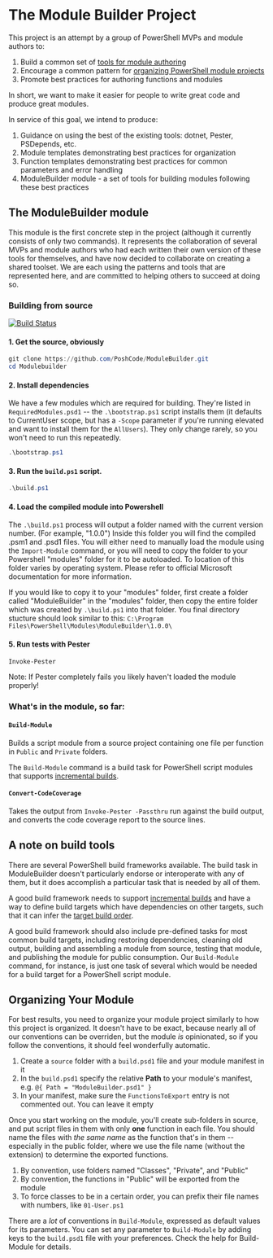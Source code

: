 # The Module Builder Project

This project is an attempt by a group of PowerShell MVPs and module authors to:

1. Build a common set of [tools for module authoring](#whats-in-the-module-so-far)
2. Encourage a common pattern for [organizing PowerShell module projects](#organizing-your-module)
3. Promote best practices for authoring functions and modules

In short, we want to make it easier for people to write great code and produce great modules.

In service of this goal, we intend to produce:

1. Guidance on using the best of the existing tools: dotnet, Pester, PSDepends, etc.
2. Module templates demonstrating best practices for organization
3. Function templates demonstrating best practices for common parameters and error handling
4. ModuleBuilder module - a set of tools for building modules following these best practices

## The ModuleBuilder module

This module is the first concrete step in the project (although it currently consists of only two commands). It represents the collaboration of several MVPs and module authors who had each written their own version of these tools for themselves, and have now decided to collaborate on creating a shared toolset. We are each using the patterns and tools that are represented here, and are committed to helping others to succeed at doing so.

### Building from source

[![Build Status](https://poshcode.visualstudio.com/ModuleBuilder/_apis/build/status/ModuleBuilder)](https://poshcode.visualstudio.com/ModuleBuilder/_build/latest?definitionId=1)

#### 1. Get the source, obviously

```powershell
git clone https://github.com/PoshCode/ModuleBuilder.git
cd Modulebuilder
```

#### 2. Install dependencies

We have a few modules which are required for building. They're listed in `RequiredModules.psd1` -- the `.\bootstrap.ps1` script installs them (it defaults to CurrentUser scope, but has a `-Scope` parameter if you're running elevated and want to install them for the `AllUsers`). They only change rarely, so you won't need to run this repeatedly.

```powershell
.\bootstrap.ps1
```

#### 3. Run the `build.ps1` script.

```powershell
.\build.ps1
```


#### 4. Load the compiled module into Powershell

The `.\build.ps1` process will output a folder named with the current version number.  (For example, "1.0.0")  Inside this folder you will find the compiled .psm1 and .psd1 files.  You will either need to manually load the module using the `Import-Module` command, or you will need to copy the folder to your Powershell "modules" folder for it to be autoloaded.  To location of this folder varies by operating system.  Please refer to official Microsoft documentation for more information.

If you would like to copy it to your "modules" folder, first create a folder called "ModuleBuilder" in the "modules" folder, then copy the entire folder which was created by `.\build.ps1` into that folder.  You final directory stucture should look similar to this: `C:\Program Files\PowerShell\Modules\ModuleBuilder\1.0.0\`


#### 5. Run tests with Pester

```powershell
Invoke-Pester
```
Note: If Pester completely fails you likely haven't loaded the module properly!



### What's in the module, so far:

#### `Build-Module`

Builds a script module from a source project containing one file per function in `Public` and `Private` folders.

The `Build-Module` command is a build task for PowerShell script modules that supports [incremental builds](https://docs.microsoft.com/en-us/visualstudio/msbuild/incremental-builds).

#### `Convert-CodeCoverage`

Takes the output from `Invoke-Pester -Passthru` run against the build output, and converts the code coverage report to the source lines.

## A note on build tools

There are several PowerShell build frameworks available. The build task in ModuleBuilder doesn't particularly endorse or interoperate with any of them, but it does accomplish a particular task that is needed by all of them.

A good build framework needs to support [incremental builds](https://docs.microsoft.com/en-us/visualstudio/msbuild/incremental-builds) and have a way to define build targets which have dependencies on other targets, such that it can infer the [target build order](https://docs.microsoft.com/en-us/visualstudio/msbuild/msbuild-targets#target-build-order).

A good build framework should also include pre-defined tasks for most common build targets, including restoring dependencies, cleaning old output, building and assembling a module from source, testing that module, and publishing the module for public consumption.  Our `Build-Module` command, for instance, is just one task of several which would be needed for a build target for a PowerShell script module.


## Organizing Your Module

For best results, you need to organize your module project similarly to how this project is organized. It doesn't have to be exact, because nearly all of our conventions can be overriden, but the module *is* opinionated, so if you follow the conventions, it should feel wonderfully automatic.

1. Create a `source` folder with a `build.psd1` file and your module manifest in it
2. In the `build.psd1` specify the relative **Path** to your module's manifest, e.g. `@{ Path = "ModuleBuilder.psd1" }`
3. In your manifest, make sure the `FunctionsToExport` entry is not commented out. You can leave it empty

Once you start working on the module, you'll create sub-folders in source, and put script files in them with only **one** function in each file. You should name the files with _the same name_ as the function that's in them -- especially in the public folder, where we use the file name (without the extension) to determine the exported functions.

1. By convention, use folders named "Classes", "Private", and "Public"
2. By convention, the functions in "Public" will be exported from the module
3. To force classes to be in a certain order, you can prefix their file names with numbers, like `01-User.ps1`

There are a *lot* of conventions in `Build-Module`, expressed as default values for its parameters. You can set any parameter to `Build-Module` by adding keys to the `build.psd1` file with your preferences. Check the help for Build-Module for details.
